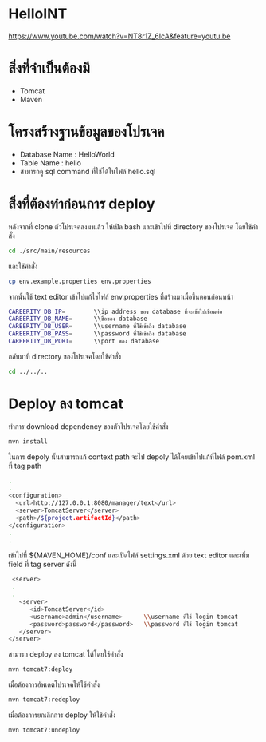 # HelloINT

https://www.youtube.com/watch?v=NT8r1Z_6IcA&feature=youtu.be

# สิ่งที่จำเป็นต้องมี
 - Tomcat
 - Maven
 
# โครงสร้างฐานข้อมูลของโปรเจค
 - Database Name : HelloWorld
 - Table Name : hello
 - สามารถดู sql command ที่ใช้ได้ในไฟล์ hello.sql
 
# สิ่งที่ต้องทำก่อนการ deploy
หลังจากที่ clone ตัวโปรเจคลงมาแล้ว ให้เปิด bash และเข้าไปที่ directory ของโปรเจค โดยใช้คำสั่ง
```bash
cd ./src/main/resources
```

และใช้คำสั่ง
```bash
cp env.example.properties env.properties
```

จากนั้นใช้ text editor เข้าไปแก้ไขไฟล์ env.properties ที่สร้างมาเมื่อขึ้นตอนก่อนหน้า
```bash
CAREERITY_DB_IP=        \\ip address ของ database ที่จะเข้าไปเชื่อมต่อ
CAREERITY_DB_NAME=      \\ชื่อของ database
CAREERITY_DB_USER=      \\username ที่ใช้เข้าถึง database
CAREERITY_DB_PASS=      \\password ที่ใช้เข้าถึง database
CAREERITY_DB_PORT=      \\port ของ database
```

กลับมาที่ directory ของโปรเจคโดยใช้คำสั่ง
```bash
cd ../../..
```

# Deploy ลง tomcat
ทำการ download dependency ของตัวโปรเจคโดยใช้คำสั่ง
```bash
mvn install
```

ในการ depoly นั้นสามารถแก้ context path จะไป depoly ได้โดยเข้าไปแก้ที่ไฟล์ pom.xml ที่ tag path
```bash
.
.
<configuration>
  <url>http://127.0.0.1:8080/manager/text</url>
  <server>TomcatServer</server>
  <path>/${project.artifactId}</path>
</configuration>
.
.
```

เข้าไปที่ ${MAVEN_HOME}/conf และเปิดไฟล์ settings.xml ด้วย text editor
และเพิ่ม field ที่ tag server ดังนี้
```bash
 <server>
 .
 .
   <server>
      <id>TomcatServer</id>
      <username>admin</username>      \\username ที่ใช้ login tomcat
      <password>password</password>   \\password ที่ใช้ login tomcat
   </server>
</server>
```

สามารถ deploy ลง tomcat ได้โดยใช้คำสั่ง
```bash
mvn tomcat7:deploy
```
เมื่อต้องการอัพเดตโปรเจคให้ใช้คำสั่ง
```bash
mvn tomcat7:redeploy
```
เมื่อต้องการยกเลิกการ deploy ให้ใช้คำสั่ง
```bash
mvn tomcat7:undeploy
```

